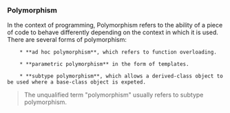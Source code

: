 ### Polymorphism

In the context of programming, Polymorphism refers to the ability of a piece of code to behave differently depending on the context in which it is used. There are several forms of polymorphism:

        * **ad hoc polymorphism**, which refers to function overloading.

        * **parametric polymorphism** in the form of templates.

        * **subtype polymorphism**, which allows a derived-class object to be used where a base-class object is expeted.

> The unqualified term "polymorphism" usually refers to subtype polymorphism.
